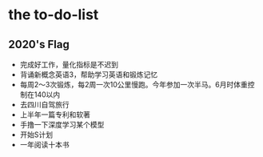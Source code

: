 # the to-do-list
## 2020's Flag
* 完成好工作，量化指标是不迟到
* 背诵新概念英语3，帮助学习英语和锻炼记忆
* 每周2～3次锻炼，每2周一次10公里慢跑。今年参加一次半马。6月时体重控制在140以内
* 去四川自驾旅行
* 上半年一篇专利和软著
* 手撸一下深度学习某个模型
* 开始S计划
* 一年阅读十本书

